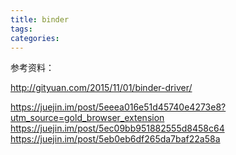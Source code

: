 ```yaml
---
title: binder
tags:
categories:
---
```


参考资料：

http://gityuan.com/2015/11/01/binder-driver/

https://juejin.im/post/5eeea016e51d45740e4273e8?utm_source=gold_browser_extension
https://juejin.im/post/5ec09bb951882555d8458c64
https://juejin.im/post/5eb0eb6df265da7baf22a58a
